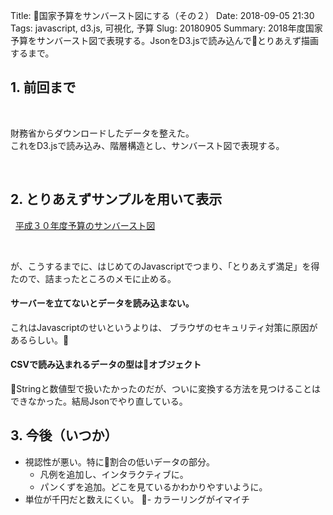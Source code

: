 Title: 国家予算をサンバースト図にする（その２）
Date: 2018-09-05 21:30
Tags: javascript, d3.js, 可視化, 予算
Slug: 20180905
Summary: 2018年度国家予算をサンバースト図で表現する。JsonをD3.jsで読み込んでとりあえず描画するまで。

## 1. 前回まで

&nbsp;

財務省からダウンロードしたデータを整えた。  
これをD3.jsで読み込み、階層構造とし、サンバースト図で表現する。

&nbsp;

## 2. とりあえずサンプルを用いて表示

&nbsp;
[平成３０年度予算のサンバースト図](https://crothel.github.io/national_budget/partition.html)

&nbsp;

が、こうするまでに、はじめてのJavascriptでつまり、「とりあえず満足」を得たので、詰まったところのメモに止める。
&nbsp;

#### サーバーを立てないとデータを読み込まない。

これはJavascriptのせいというよりは、 ブラウザのセキュリティ対策に原因があるらしい。
&nbsp;

#### CSVで読み込まれるデータの型はオブジェクト

Stringと数値型で扱いたかったのだが、ついに変換する方法を見つけることはできなかった。結局Jsonでやり直している。
&nbsp;

## 3. 今後（いつか）

- 視認性が悪い。特に割合の低いデータの部分。
    - 凡例を追加し、インタラクティブに。
    - パンくずを追加。どこを見ているかわかりやすいように。
- 単位が千円だと数えにくい。
- カラーリングがイマイチ




